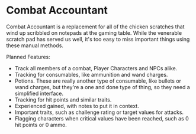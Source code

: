 # Combat Accountant

Combat Accountant is a replacement for all of the chicken scratches that
wind up scribbled on notepads at the gaming table.  While the venerable
scratch pad has served us well, it's too easy to miss important things
using these manual methods.

Planned Features:

- Track all members of a combat, Player Characters and NPCs alike.
- Tracking for consumables, like ammunition and wand charges.
- Potions.  These are really another type of consumable, like bullets or
  wand charges, but they're a one and done type of thing, so they need a
  simplified interface.
- Tracking for hit points and similar traits.
- Experienced gained, with notes to put it in context.
- Important traits, such as challenge rating or target values for
  attacks.
- Flagging characters when critical values have been reached, such as 0
  hit points or 0 ammo.
